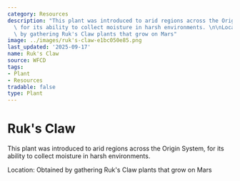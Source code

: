 ```yaml
---
category: Resources
description: "This plant was introduced to arid regions across the Origin System,\
  \ for its ability to collect moisture in harsh environments. \n\nLocation: Obtained\
  \ by gathering Ruk's Claw plants that grow on Mars"
image: ../images/ruk's-claw-e1bc050e85.png
last_updated: '2025-09-17'
name: Ruk's Claw
source: WFCD
tags:
- Plant
- Resources
tradable: false
type: Plant
---
```


# Ruk's Claw

This plant was introduced to arid regions across the Origin System, for its ability to collect moisture in harsh environments. 

Location: Obtained by gathering Ruk's Claw plants that grow on Mars

